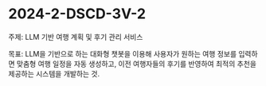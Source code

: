 # 2024-2-DSCD-3V-2

주제: LLM 기반 여행 계획 및 후기 관리 서비스

목표: LLM을 기반으로 하는 대화형 챗봇을 이용해 사용자가 원하는 여행 정보를 입력하면 맞춤형 여행 일정을 자동 생성하고, 이전 여행자들의 후기를 반영하여 최적의 추천을 제공하는 시스템을 개발하는 것.
